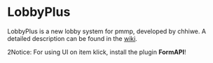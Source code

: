 # LobbyPlus
LobbyPlus is a new lobby system for pmmp, developed by chhiwe. A detailed description can be found in the <a href="https://github.com/chhiwe/LobbyPlus/wiki">wiki</a>.

2Notice: For using UI on item klick, install the plugin **FormAPI**!
